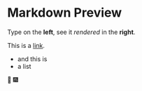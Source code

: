 # Markdown Preview
Type on the __left__, see it _rendered_ in the __right__.

This is a
[link](https://github.com).

- and this is
- a list

:tada: :fireworks:

